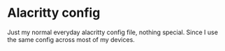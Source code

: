 # Alacritty config

Just my normal everyday alacritty config file, nothing special. Since I use the same config across most of my devices. 
